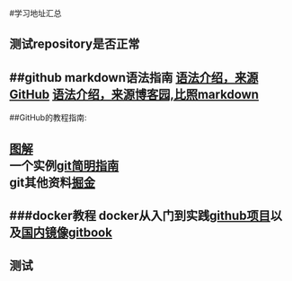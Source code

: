 #学习地址汇总

测试repository是否正常
---
##github markdown语法指南
[语法介绍，来源GitHub](https://github.com/guodongxiaren/README#标题)
[语法介绍，来源博客园,比照markdown](https://www.cnblogs.com/manyiString/p/6803071.html)
---
##GitHub的教程指南:  

[图解](http://marklodato.github.io/visual-git-guide/index-zh-cn.html)  
一个实例[git简明指南](https://link.juejin.im/?target=https%3A%2F%2Flink.zhihu.com%2F%3Ftarget%3Dhttp%253A%2F%2Frogerdudler.github.io%2Fgit-guide%2Findex.zh.html)  
git其他资料[掘金](https://juejin.im/entry/56e638591ea49300550885cc)  
---
###docker教程
docker从入门到实践[github项目](https://github.com/yeasy/docker_practice/)以及[国内镜像gitbook](https://docker_practice.gitee.io)
---
## 测试
